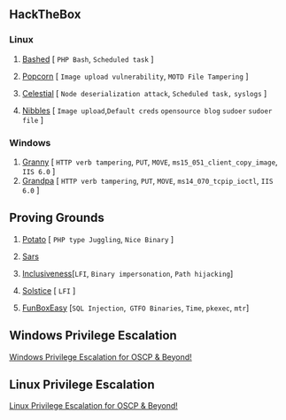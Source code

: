 
## HackTheBox

### Linux

1. [Bashed](./HTB/bashed/bashed.md) [ `PHP Bash`, `Scheduled task` ]
2. [Popcorn](./HTB/popcorn/popcorn.md) [ `Image upload vulnerability`, `MOTD File Tampering` ]
3. [Celestial](./HTB/celestail/celestail.md) [ `Node deserialization attack`, `Scheduled task,` `syslogs` ]

4. [Nibbles](./HTB/nibbles/nibbles.md) [ `Image upload`,`Default creds` `opensource blog` `sudoer`  `sudoer file` ]




### Windows
1. [Granny](./HTB/granny/granny.md) [ `HTTP verb tampering`, `PUT`, `MOVE`, `ms15_051_client_copy_image`, `IIS 6.0` ]
2. [Grandpa](./HTB/grandpa/grandpa.md) [ `HTTP verb tampering`, `PUT`, `MOVE`, `ms14_070_tcpip_ioctl`, `IIS 6.0` ]




## Proving Grounds

1. [Potato](./Proving%20Grounds/play/potato/potato.md) [ `PHP type Juggling`, `Nice Binary` ]
2. [Sars](./Proving%20Grounds/play/sars/sars.md) 
2. [Inclusiveness](./Proving%20Grounds/play/inclusiveness/inclusiveness.md)[`LFI`, `Binary impersonation`, `Path hijacking`]
2. [Solstice](./Proving%20Grounds/play/solstice/solstice.md) [ `LFI` ]

5. [FunBoxEasy](./Proving%20Grounds/play/FunBoxEasy/funboxeasy.md) [`SQL Injection`,` GTFO Binaries`, `Time`, `pkexec`, `mtr`]






## Windows Privilege Escalation

[Windows Privilege Escalation for OSCP & Beyond!](./WIndows%20Privilege%20Escalation)

## Linux Privilege Escalation

[Linux Privilege Escalation for OSCP & Beyond!](./Linux%20Privilege%20Escalation)